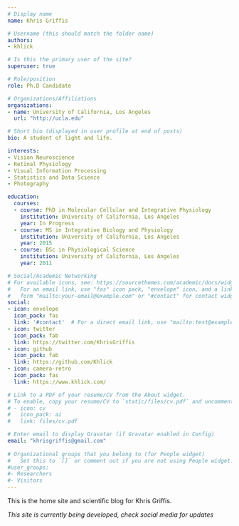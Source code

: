 ```yaml
---
# Display name
name: Khris Griffis

# Username (this should match the folder name)
authors:
- khlick

# Is this the primary user of the site?
superuser: true

# Role/position
role: Ph.D Candidate

# Organizations/Affiliations
organizations:
- name: University of California, Los Angeles
  url: "http://ucla.edu"

# Short bio (displayed in user profile at end of posts)
bio: A student of light and life.

interests:
- Vision Neuroscience
- Retinal Physiology
- Visual Information Processing
- Statistics and Data Science
- Photography

education:
  courses:
  - course: PhD in Molecular Cellular and Integrative Physiology
    institution: University of California, Los Angeles
    year: In Progress
  - course: MS in Integrative Biology and Physiology
    institution: University of California, Los Angeles
    year: 2015
  - course: BSc in Physiological Science
    institution: University of California, Los Angeles
    year: 2011

# Social/Academic Networking
# For available icons, see: https://sourcethemes.com/academic/docs/widgets/#icons
#   For an email link, use "fas" icon pack, "envelope" icon, and a link in the
#   form "mailto:your-email@example.com" or "#contact" for contact widget.
social:
- icon: envelope
  icon_pack: fas
  link: '#contact'  # For a direct email link, use "mailto:test@example.org".
- icon: twitter
  icon_pack: fab
  link: https://twitter.com/KhrisGriffis
- icon: github
  icon_pack: fab
  link: https://github.com/Khlick
- icon: camera-retro
  icon_pack: fas
  link: https://www.khlick.com/

# Link to a PDF of your resume/CV from the About widget.
# To enable, copy your resume/CV to `static/files/cv.pdf` and uncomment the lines below.  
# - icon: cv
#   icon_pack: ai
#   link: files/cv.pdf

# Enter email to display Gravatar (if Gravatar enabled in Config)
email: "khrisgriffis@gmail.com"
  
# Organizational groups that you belong to (for People widget)
#   Set this to `[]` or comment out if you are not using People widget.  
#user_groups:
#- Researchers
#- Visitors
---
```


This is the home site and scientific blog for Khris Griffis.

*This site is currently being developed, check social media for updates*

